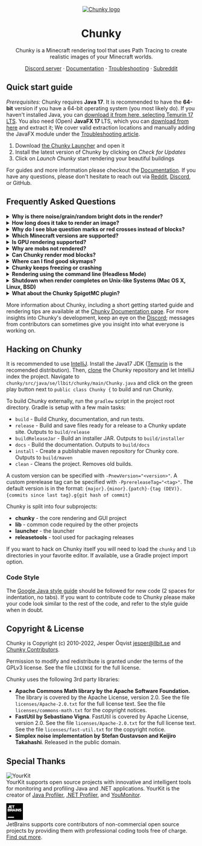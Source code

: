 <p align="center">
  <a href="http://chunky.llbit.se" rel="noopener" target="_blank"><img width="100" src="https://raw.githubusercontent.com/llbit/chunky-docs/master/images/logo.png" alt="Chunky logo"></a>
</p>
<h1 align="center">Chunky</h1>
<div align="center">

Chunky is a Minecraft rendering tool that uses Path Tracing to create realistic images of your Minecraft worlds.

[Discord server][chunky-discord] ·
[Documentation][chunky-dev] ·
[Troubleshooting][chunky-dev-troubleshooting] ·
[Subreddit][chunky-reddit]
</div>


## Quick start guide

_Prerequisites:_ Chunky requires **Java 17**. It is recommended to have the **64-bit** version if you have a 64-bit operating system (you most likely do). If you haven't installed Java, you can [download it from here, selecting Temurin 17 LTS][JDK]. You also need (Open) **JavaFX 17** LTS, which you can [download from here][jfx] and extract it; We cover valid extraction locations and manually adding the JavaFX module under the [Troubleshooting article][chunky-dev-troubleshooting].

1. Download [the Chunky Launcher][chunkylauncherJAR] and open it
2. Install the latest version of Chunky by clicking on _Check for Updates_
3. Click on _Launch Chunky_ start rendering your beautiful buildings

For guides and more information please checkout the [Documentation][chunky-dev]. If you have any questions, please don't hesitate to reach out via [Reddit][chunky-reddit], [Discord][chunky-discord], or GitHub.


## Frequently Asked Questions

<details>
<summary><strong>Why is there noise/grain/random bright dots in the render?</strong></summary>

> This is not a bug, but an unfortunate effect of [the rendering algorithm][chunky-dev-rendering] used in Chunky. Torches and other small light sources cause a very random illumination and it takes a long time to render such light nicely.
> 
> You can disable emitters under the Lighting tab in the Render Controls dialog to remove most of the random bright dots. Note that rendering for a longer time will eventually remove the noise, though it may take a very long time.
> 
> Another way of removing the noise is using the [Denoiser Plugin][chunky-denoiser]. While this can yield good results in most cases, it may distort the image in some cases.
</details>

<details>
<summary><strong>How long does it take to render an image?</strong></summary>

> This depends on your CPU, the size of the image and the lighting conditions of the scene you are rendering. You can use the tips from the previous answer to get away with shorter render times.
</details>

<details>
<summary><strong>Why do I see blue question marks or red crosses instead of blocks?</strong></summary>

> Chunky renders blue question marks for unsupported blocks. Maybe your Chunky version is outdated or the block is not yet supported. If the latter is the case, please file a bug report.
> 
> Red crosses are caused by missing textures. Please ensure that you're using a texturepack for the Minecraft version for the world you are rendering.
</details>

<details>
<summary><strong>Which Minecraft versions are supported?</strong></summary>

> Chunky 2.4.2 supports Minecraft 1.2-1.18 worlds and Cubic Chunks for Minecraft 1.10-1.12 worlds.
> 
> We typically add new blocks shortly after a new Minecraft snapshot is released. Use the latest Chunky snapshot to render them until a new Chunky version is released.
</details>

<details>
<summary><strong>Is GPU rendering supported?</strong></summary>

> There is a work-in-progress [OpenCL plugin for Chunky][chunky-opencl]. If you'd like to help with this, PRs are welcome!
</details>

<details>
<summary><strong>Why are mobs not rendered?</strong></summary>

> Chunky currently can't render all entities. Future support for rendering more entities is planned, so stay tuned!
</details>

<details>
<summary><strong>Can Chunky render mod blocks?</strong></summary>

> No. Due to the vast number of mods, this is not feasible at the moment. However support for JSON-defined block models is being worked on.
</details>

<details>
<summary><strong>Where can I find good skymaps?</strong></summary>

> The [skymaps page][chunky-dev-skymaps] has some good links. Another good place is the #skymaps channel on our [Discord server][chunky-discord].
</details>

<details>
<summary><strong>Chunky keeps freezing or crashing</strong></summary>

> Chunky uses a lot of memory. If Chunky has too little memory to work with it may slow down to a crawl or crash. The memory limit can be increased in the Chunky Launcher.
</details>

<details>
<summary><strong>Rendering using the command line (Headless Mode)</strong></summary>

> It is possible to render a scene from the command line. First set up a scene
using the GUI. Don't forget to save the scene. Then run the following on the
command line:
> 
>     java -jar chunky.jar -render SceneName
>
> Where SceneName is the name of the scene to render. You can read more about [headless rendering here.][chunky-dev-headless]
</details>

<details>
<summary><strong>Shutdown when render completes on Unix-like Systems (Mac OS X, Linux, BSD)</strong></summary>

> In the Advanced tab of the Render Controls window, you can check the checkbox
that says "Shutdown when render completes" to shut down your computer when the
set SPP target is reached.  (This can be toggled while rendering.)
> 
> On Unix-like systems, the `shutdown` terminal command has to be run as root
using `sudo`.  For various reasons, Chunky cannot prompt for the password to
`sudo`, so you must configure your system to allow the command to run without a
password.
> 
> Open a terminal (such as bash) and run `sudo visudo`, providing your password.
> 
> Add the following line at the end of the file: (press Insert to type)
> 
>     %user_name ALL=(ALL) NOPASSWD: /sbin/shutdown
>
> Replace `user_name` with your username.
> 
> Press Escape, then type `:wq`.
> 
> You may need to restart or log out and in for this to take effect.
> 
> This will only allow `sudo shutdown` to run without a password; no other
commands run with `sudo` will be affected.
</details>

<details>
<summary><strong>What about the Chunky SpigotMC plugin?</strong></summary>

> The [Chunky SpigotMC plugin](https://www.spigotmc.org/resources/chunky.81534/) is an unfortunate name collision and is unrelated to this project. Chunky (SpigotMC plugin) is a handy plugin to quickly pre-generate server chunks should you need that functionality. You can also find [Chunky (SpigotMC Plugin) on GitHub](https://github.com/pop4959/Chunky).
</details>

More information about Chunky, including a short getting started guide and
rendering tips are available at the [Chunky Documentation page][chunky-dev]. For more insights into Chunky's development, keep an eye on the [Discord][chunky-discord]; messages from contributors can sometimes give you insight into what everyone is working on.



## Hacking on Chunky

It is recommended to use [IntelliJ](https://www.jetbrains.com/idea/).
Install the Java17 JDK ([Temurin](https://adoptium.net/) is the recomended distribution).
Then, [clone](https://www.jetbrains.com/help/idea/set-up-a-git-repository.html#clone-repo) the Chunky
repository and let IntelliJ index the project. Navigate to `chunky/src/java/se/llbit/chunky/main/Chunky.java` and 
click on the green play button next to `public class Chunky {` to build and run Chunky.

To build Chunky externally, run the `gradlew` script in the project root directory. Gradle is setup with a few
main tasks:
* `build` - Build Chunky, documentation, and run tests.
* `release` - Build and save files ready for a release to a Chunky update site. Outputs to `build/release`
* `buildReleaseJar` - Build an installer JAR. Outputs to `build/installer`
* `docs` - Build the documentation. Outputs to `build/docs`
* `install` - Create a publishable maven repository for Chunky core. Outputs to `build/maven`
* `clean` - Cleans the project. Removes old builds.

A custom version can be specified with `-PnewVersion="<version>"`. A custom prerelease tag can be specified with
`-PprereleaseTag="<tag>"`. The default version is in the format: `{major}.{minor}.{patch}-{tag (DEV)}.{commits since last tag}.g{git hash of commit}`

Chunky is split into four subprojects:

* **chunky** - the core rendering and GUI project
* **lib** - common code required by the other projects
* **launcher** - the launcher
* **releasetools** - tool used for packaging releases

If you want to hack on Chunky itself you will need to load the `chunky` and
`lib` directories in your favorite editor. If available, use a Gradle project
import option.


### Code Style

The [Google Java style guide][Google-styleguide] should be followed for new code (2 spaces for
indentation, no tabs). If you want to contribute code to Chunky please make
your code look similar to the rest of the code, and refer to the style guide
when in doubt.


## Copyright & License

Chunky is Copyright (c) 2010-2022, Jesper Öqvist <jesper@llbit.se> and [Chunky Contributors][chunky-contributors]. 

Permission to modify and redistribute is granted under the terms of
the GPLv3 license. See the file `LICENSE` for the full license.

Chunky uses the following 3rd party libraries:

* **Apache Commons Math library by the Apache Software Foundation.**
  The library is covered by the Apache License, version 2.0.
See the file `licenses/Apache-2.0.txt` for the full license text.
See the file `licenses/commons-math.txt` for the copyright notices.
* **FastUtil by Sebastiano Vigna**.
  FastUtil is covered by Apache License, version 2.0. 
See the file `licenses/Apache-2.0.txt` for the full license text.
See the file `licenses/fast-util.txt` for the copyright notice.
* **Simplex noise implementation by Stefan Gustavson and Keijiro Takahashi**.
Released in the public domain.

## Special Thanks

![YourKit](https://www.yourkit.com/images/yklogo.png)<br/>
YourKit supports open source projects with innovative and intelligent tools for monitoring and profiling Java and .NET applications. YourKit is the creator of <a href="https://www.yourkit.com/java/profiler/%22%3EYourKit"> Java Profiler</a>, <a href="https://www.yourkit.com/.net/profiler/%22%3EYourKit"> .NET Profiler</a>, and <a href="https://www.yourkit.com/youmonitor/%22%3EYourKit"> YouMonitor</a>.

<img src="https://github.com/JetBrains/logos/blob/master/web/jetbrains/jetbrains-simple.svg" height="44" title="Copyright © 2000-2022 JetBrains s.r.o. JetBrains and the JetBrains logo are registered trademarks of JetBrains s.r.o."><br/>
JetBrains supports core contributors of non-commercial open source projects by providing them with professional coding tools free of charge. <a href="https://jb.gg/OpenSourceSupport"> Find out more</a>.

[chunky-dev]: https://chunky-dev.github.io/docs/
[chunky-dev-troubleshooting]: https://chunky-dev.github.io/docs/faq/troubleshooting/
[chunky-reddit]: http://www.reddit.com/r/chunky
[chunky-dev-headless]: https://chunky-dev.github.io/docs/user_interface/headless/
[Google-styleguide]: https://google.github.io/styleguide/javaguide.html
[chunky-releasetools]: https://github.com/llbit/chunky-releasetools
[chunky-contributors]: https://github.com/chunky-dev/chunky/graphs/contributors
[chunky-dev-rendering]: https://chunky-dev.github.io/docs/rendering/
[chunky-denoiser]: https://github.com/leMaik/chunky-denoiser
[chunky-dev-skymaps]: https://chunky-dev.github.io/docs/rendering/skymaps/
[chunkylauncherJAR]: http://chunkyupdate.lemaik.de/ChunkyLauncher.jar
[JDK]: https://adoptium.net/
[chunky-opencl]: https://github.com/alexhliu/ChunkyClPlugin
[chunky-discord]: https://discord.gg/VqcHpsF
[jfx]: https://gluonhq.com/products/javafx/
